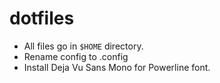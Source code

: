 dotfiles
===

* All files go in `$HOME` directory.  
* Rename config to .config  
* Install Deja Vu Sans Mono for Powerline font.

